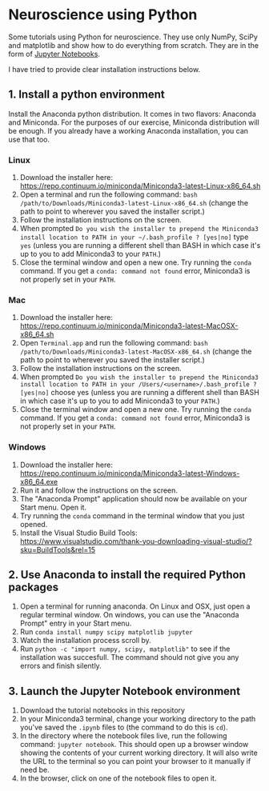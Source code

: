 Neuroscience using Python
=========================

Some tutorials using Python for neuroscience. They use only NumPy, SciPy and matplotlib and show how to do everything from scratch.
They are in the form of [Jupyter Notebooks](https://jupyter.org).

I have tried to provide clear installation instructions below. 

## 1. Install a python environment

Install the Anaconda python distribution. It comes in two flavors: Anaconda and Miniconda. For the purposes of our exercise, Miniconda distribution will be enough. If you already have a working Anaconda installation, you can use that too.
 
### Linux

1. Download the installer here: https://repo.continuum.io/miniconda/Miniconda3-latest-Linux-x86_64.sh
1. Open a terminal and run the following command: `bash /path/to/Downloads/Miniconda3-latest-Linux-x86_64.sh` (change the path to point to wherever you saved the installer script.)
1. Follow the installation instructions on the screen.
1. When prompted `Do you wish the installer to prepend the Miniconda3 install location to PATH in your ~/.bash_profile ? [yes|no]` type `yes` (unless you are running a different shell than BASH in which case it's up to you to add Miniconda3 to your `PATH`.)
1. Close the terminal window and open a new one. Try running the `conda` command. If you get a `conda: command not found` error, Miniconda3 is not properly set in your `PATH`. 

### Mac

1. Download the installer here: https://repo.continuum.io/miniconda/Miniconda3-latest-MacOSX-x86_64.sh
1. Open `Terminal.app` and run the following command: `bash /path/to/Downloads/Miniconda3-latest-MacOSX-x86_64.sh` (change the path to point to wherever you saved the installer script.)
1. Follow the installation instructions on the screen.
1. When prompted `Do you wish the installer to prepend the Miniconda3 install location to PATH in your /Users/<username>/.bash_profile ? [yes|no]` choose yes (unless you are running a different shell than BASH in which case it's up to you to add Miniconda3 to your `PATH`.)
1. Close the terminal window and open a new one. Try running the `conda` command. If you get a `conda: command not found` error, Miniconda3 is not properly set in your `PATH`. 

### Windows

1. Download the installer here: https://repo.continuum.io/miniconda/Miniconda3-latest-Windows-x86_64.exe
1. Run it and follow the instructions on the screen.
1. The "Anaconda Prompt" application should now be available on your Start menu. Open it.
1. Try running the `conda` command in the terminal window that you just opened.
1. Install the Visual Studio Build Tools: https://www.visualstudio.com/thank-you-downloading-visual-studio/?sku=BuildTools&rel=15


## 2. Use Anaconda to install the required Python packages

1. Open a terminal for running anaconda. On Linux and OSX, just open a regular terminal window. On windows, you can use the "Anaconda Prompt" entry in your Start menu. 
1. Run `conda install numpy scipy matplotlib jupyter`
1. Watch the installation process scroll by.
1. Run `python -c "import numpy, scipy, matplotlib"` to see if the installation was succesfull. The command should not give you any errors and finish silently.


## 3. Launch the Jupyter Notebook environment

1. Download the tutorial notebooks in this repository
1. In your Miniconda3 terminal, change your working directory to the path you've saved the `.ipynb` files to (the command to do this is `cd`).
1. In the directory where the notebook files live, run the following command: `jupyter notebook`. This should open up a browser window showing the contents of your current working directory. It will also write the URL to the terminal so you can point your browser to it manually if need be.
1. In the browser, click on one of the notebook files to open it.
